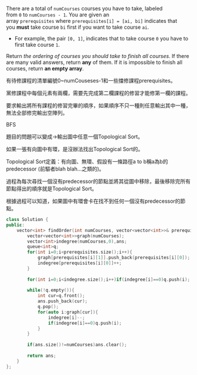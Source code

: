 There are a total of `numCourses` courses you have to take, labeled from `0` to `numCourses - 1`. You are given an array `prerequisites` where `prerequisites[i] = [ai, bi]` indicates that you **must** take course `bi` first if you want to take course `ai`.

- For example, the pair `[0, 1]`, indicates that to take course `0` you have to first take course `1`.

Return _the ordering of courses you should take to finish all courses_. If there are many valid answers, return **any** of them. If it is impossible to finish all courses, return **an empty array**.

有待修課程的清單編號0~numCouseses-1和一些擋修課程prerequisites。

黨修課程中每個元素有兩欄，需要先完成第二欄課程的修習才能修第一欄的課程。

要求輸出將所有課程的修習完畢的順序，如果順序不只一種則任意輸出其中一種，無法全部修完輸出空陣列。

BFS

題目的問題可以變成→輸出圖中任意一個Topological Sort。

如果一張有向圖中有環，是沒辦法找出Topological Sort的。

Topological Sort定義：有向圖、無環、假設有一條路徑a to b稱a為b的predecessor (前驅者blah blah...之類的)。

過程為每次尋找一個沒有predecessor的節點並將其從圖中移除，最後移除完所有節點得出的順序就是Topological Sort。

根據過程可以知道，如果圖中有環會卡在找不到任何一個沒有predecessor的節點。

```cpp
class Solution {
public:
    vector<int> findOrder(int numCourses, vector<vector<int>>& prerequisites) {
        vector<vector<int>>graph(numCourses);
        vector<int>indegree(numCourses,0),ans;
        queue<int>q;
        for(int i=0;i<prerequisites.size();i++){
            graph[prerequisites[i][1]].push_back(prerequisites[i][0]);
            indegree[prerequisites[i][0]]++;
        }
        
        for(int i=0;i<indegree.size();i++)if(indegree[i]==0)q.push(i);
        
        while(!q.empty()){
            int cur=q.front();
            ans.push_back(cur);
            q.pop();
            for(auto i:graph[cur]){
                indegree[i]--;
                if(indegree[i]==0)q.push(i);
            }
        }
        
        if(ans.size()!=numCourses)ans.clear();
        
        return ans;
    }
};
```


